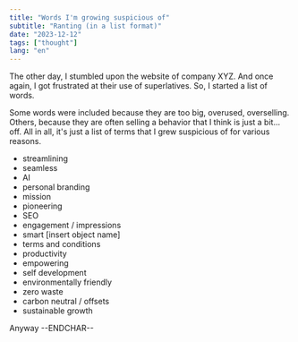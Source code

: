 ```yaml
---
title: "Words I'm growing suspicious of"
subtitle: "Ranting (in a list format)"
date: "2023-12-12"
tags: ["thought"]
lang: "en"
---
```


The other day, I stumbled upon the website of company XYZ. And once again, I got frustrated at their use of superlatives. So, I started a list of words.

Some words were included because they are too big, overused, overselling. Others, because they are often selling a behavior that I think is just a bit... off. All in all, it's just a list of terms that I grew suspicious of for various reasons.

- streamlining
- seamless
- AI
- personal branding
- mission
- pioneering
- SEO
- engagement / impressions
- smart \[insert object name\]
- terms and conditions
- productivity
- empowering
- self development
- environmentally friendly
- zero waste
- carbon neutral / offsets
- sustainable growth

Anyway --ENDCHAR--
